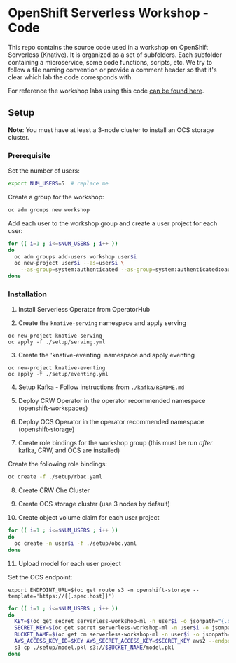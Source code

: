 # OpenShift Serverless Workshop - Code
This repo contains the source code used in a workshop on OpenShift Serverless (Knative). It is organized as a set of subfolders. Each subfolder containing a microservice, some code functions, scripts, etc. We try to follow a file naming convention or provide a comment header so that it's clear which lab the code corresponds with.

For reference the workshop labs using this code [can be found here](https://github.com/RedHatGov/serverless-workshop-labguides/).

## Setup

**Note**: You must have at least a 3-node cluster to install an OCS storage cluster.

### Prerequisite

Set the number of users:

```bash
export NUM_USERS=5  # replace me
```

Create a group for the workshop:

```bash
oc adm groups new workshop
```

Add each user to the workshop group and create a user project for each user:

```bash
for (( i=1 ; i<=$NUM_USERS ; i++ ))
do
  oc adm groups add-users workshop user$i
  oc new-project user$i --as=user$i \
    --as-group=system:authenticated --as-group=system:authenticated:oauth
done
```

### Installation

1. Install Serverless Operator from OperatorHub

2. Create the `knative-serving` namespace and apply serving

```
oc new-project knative-serving
oc apply -f ./setup/serving.yml
```

3. Create the 'knative-eventing` namespace and apply eventing

```
oc new-project knative-eventing
oc apply -f ./setup/eventing.yml
```

4. Setup Kafka - Follow instructions from `./kafka/README.md`

5. Deploy CRW Operator in the operator recommended namespace (openshift-workspaces)

6. Deploy OCS Operator in the operator recommended namespace (openshift-storage)

7. Create role bindings for the workshop group (this must be run *after* kafka, CRW, and OCS are installed)

Create the following role bindings:

```bash
oc create -f ./setup/rbac.yaml
```

8. Create CRW Che Cluster

9. Create OCS storage cluster (use 3 nodes by default)

10. Create object volume claim for each user project

```bash
for (( i=1 ; i<=$NUM_USERS ; i++ ))
do
  oc create -n user$i -f ./setup/obc.yaml
done
```

11. Upload model for each user project

Set the OCS endpoint:

```
export ENDPOINT_URL=$(oc get route s3 -n openshift-storage --template='https://{{.spec.host}}')
```

```bash
for (( i=1 ; i<=$NUM_USERS ; i++ ))
do
  KEY=$(oc get secret serverless-workshop-ml -n user$i -o jsonpath="{.data.AWS_ACCESS_KEY_ID}" | base64 --decode)
  SECRET_KEY=$(oc get secret serverless-workshop-ml -n user$i -o jsonpath="{.data.AWS_SECRET_ACCESS_KEY}" | base64 --decode)
  BUCKET_NAME=$(oc get cm serverless-workshop-ml -n user$i -o jsonpath="{.data.BUCKET_NAME}")
  AWS_ACCESS_KEY_ID=$KEY AWS_SECRET_ACCESS_KEY=$SECRET_KEY aws2 --endpoint $ENDPOINT_URL \
  s3 cp ./setup/model.pkl s3://$BUCKET_NAME/model.pkl
done
```
